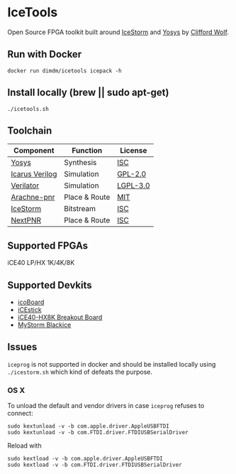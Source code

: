 # IceTools

Open Source FPGA toolkit built around [IceStorm](http://www.clifford.at/icestorm/) and [Yosys](http://www.clifford.at/yosys/) by [Clifford Wolf](http://www.clifford.at/).

## Run with Docker

```
docker run dimdm/icetools icepack -h
```

## Install locally (brew || sudo apt-get)

```
./icetools.sh
```

## Toolchain

| Component                                            | Function      | License                                              |
|------------------------------------------------------|---------------|------------------------------------------------------|
| [Yosys](http://www.clifford.at/yosys/)               | Synthesis     | [ISC](https://opensource.org/licenses/ISC)           |
| [Icarus Verilog](http://iverilog.icarus.com/)        | Simulation    | [GPL-2.0](https://opensource.org/licenses/GPL-2.0)   |
| [Verilator](https://www.veripool.org/wiki/verilator) | Simulation    | [LGPL-3.0](https://opensource.org/licenses/LGPL-3.0) |
| [Arachne-pnr](https://github.com/cseed/arachne-pnr)  | Place & Route | [MIT](https://opensource.org/licenses/MIT)           |
| [IceStorm](http://www.clifford.at/icestorm/)         | Bitstream     | [ISC](https://opensource.org/licenses/ISC)           |
| [NextPNR](https://github.com/YosysHQ/nextpnr)        | Place & Route | [ISC](https://opensource.org/licenses/ISC)           |

## Supported FPGAs

iCE40 LP/HX 1K/4K/8K

## Supported Devkits

- [icoBoard](https://shop.trenz-electronic.de/en/TE0887-02M-icoBoard-Version-1.1-with-8-MBit-SRAM)
- [iCEstick](http://www.latticesemi.com/icestick)
- [iCE40-HX8K Breakout Board](http://www.latticesemi.com/Products/DevelopmentBoardsAndKits/iCE40HX8KBreakoutBoard.aspx)
- [MyStorm Blackice](https://gitlab.com/Folknology/mystorm/tree/BlackIce)

## Issues

`iceprog` is not supported in docker and should be installed locally using `./icestorm.sh` which kind of defeats the purpose.

### OS X

To unload the default and vendor drivers in case `iceprog` refuses to connect:
```
sudo kextunload -v -b com.apple.driver.AppleUSBFTDI
sudo kextunload -v -b com.FTDI.driver.FTDIUSBSerialDriver
```

Reload with
```
sudo kextload -v -b com.apple.driver.AppleUSBFTDI
sudo kextload -v -b com.FTDI.driver.FTDIUSBSerialDriver
```
